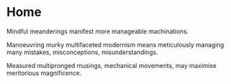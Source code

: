 # Home

Mindful meanderings manifest more manageable machinations.

Manoeuvring murky multifaceted modernism means meticulously managing many mistakes, misconceptions, misunderstandings.

Measured multipronged musings, mechanical movements, may maximise meritorious magnificence.


